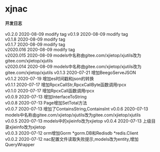 # xjnac

#### 开发日志
v0.2.0 2020-08-09 modify tag
v0.1.9 2020-08-09 modify tag  
v0.1.8 2020-08-09 modify tag  
v0.1.7 2020-08-09 modify tag  
v2020.016 2020-08-09 modify tag  
v2020.015 2020-08-09 models中名称由gitee.com/xjietop/xjutils改为gitee.com/xjietop/xjutils  
v2020.014 2020-08-09 models中名称由gitee.com/xjietop/xjutils改为gitee.com/xjietop/xjutils 
v0.1.3 2020-07-21 增加BeegoServeJSON  
v0.1.2 2020-07-19 增加es时间戳和json的转换  
v0.1.1 2020-07-17 增加RpcxCallStr,RpcxCallByte函数调用rpcx  
v0.1.0 2020-07-17 增加RpcxCall函数调用rpcx  
v0.0.9 2020-07-13 增加InterfaceToString  
v0.0.8 2020-07-13 Page增加SetTotal方法  
v0.0.7 2020-07-13 增加了ContainsString,ContainsInt
v0.0.6 2020-07-13 models中名称由gitee.com/xjietop/xjutils改为gitee.com/xjietop/xjutils  
v0.0.5 2020-07-13 models中的xjieinfo改为xjietop
v0.0.4 2020-07-13 上级目录xjieinfo改为xjietop  
v0.0.3 2020-07-12 orm增加Gorm *gorm.DB和Redisdb *redis.Client  
v0.0.2 2020-07-12 nac配置文件读取失败提示,models改为entity,增加QueryWrapper

